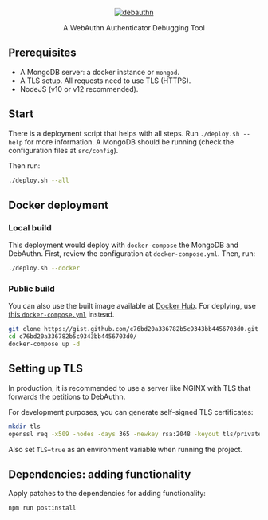 <p align="center">
  <a href="https://debauthn.tic.udc.es">
    <img alt="debauthn" src="https://github.com/martinord/debauthn-backend/blob/master/docs/header.png">
  </a>
</p>

<p align="center">
  A WebAuthn Authenticator Debugging Tool
</p>


## Prerequisites

- A MongoDB server: a docker instance or `mongod`.
- A TLS setup. All requests need to use TLS (HTTPS). 
- NodeJS (v10 or v12 recommended).

## Start

There is a deployment script that helps with all steps. Run `./deploy.sh --help` for more information. A MongoDB should be running (check the configuration files at `src/config`).

Then run:

``` bash
./deploy.sh --all
```

## Docker deployment

### Local build

This deployment would deploy with `docker-compose` the MongoDB and DebAuthn. First, review the configuration at `docker-compose.yml`. Then, run:

```bash
./deploy.sh --docker
```

### Public build

You can also use the built image available at [Docker Hub](https://hub.docker.com/r/martinord/debauthn). For deplying, use [this `docker-compose.yml`](https://gist.github.com/martinord/c76bd20a336782b5c9343bb4456703d0) instead.

```bash
git clone https://gist.github.com/c76bd20a336782b5c9343bb4456703d0.git
cd c76bd20a336782b5c9343bb4456703d0/
docker-compose up -d
```

## Setting up TLS

In production, it is recommended to use a server like NGINX with TLS that forwards the petitions to DebAuthn.

For development purposes, you can generate self-signed TLS certificates:

``` bash
mkdir tls
openssl req -x509 -nodes -days 365 -newkey rsa:2048 -keyout tls/private.key -out tls/certificate.crt
```

Also set `TLS=true` as an environment variable when running the project.

## Dependencies: adding functionality
Apply patches to the dependencies for adding functionality:

```bash
npm run postinstall
```
</details>